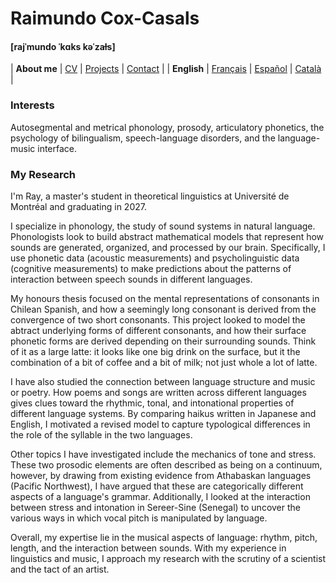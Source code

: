 # Raimundo Cox-Casals
#### [rajˈmundo ˈkɑks kəˈzaɫs]

| **About me** | [CV](cv.md) | [Projects](projects.md) | [Contact](contact.md) |
| **English** \| [Français](LISMOI.md) \| [Español](LEEME.md) \| [Català](LLEGEIXEM.md) |

### Interests
Autosegmental and metrical phonology, prosody, articulatory phonetics, the psychology of bilingualism, speech-language disorders, and the language-music interface.

### My Research
I'm Ray, a master's student in theoretical linguistics at Université de Montréal and graduating in 2027.

I specialize in phonology, the study of sound systems in natural language. Phonologists look to build abstract mathematical models that represent how sounds are generated, organized, and processed by our brain. Specifically, I use phonetic data (acoustic measurements) and psycholinguistic data (cognitive measurements) to make predictions about the patterns of interaction between speech sounds in different languages.

My honours thesis focused on the mental representations of consonants in Chilean Spanish, and how a seemingly long consonant is derived from the convergence of two short consonants. This project looked to model the abtract underlying forms of different consonants, and how their surface phonetic forms are derived depending on their surrounding sounds. Think of it as a large latte: it looks like one big drink on the surface, but it the combination of a bit of coffee and a bit of milk; not just whole a lot of latte.

I have also studied the connection between language structure and music or poetry. How poems and songs are written across different languages gives clues toward the rhythmic, tonal, and intonational properties of different language systems. By comparing haikus written in Japanese and English, I motivated a revised model to capture typological differences in the role of the syllable in the two languages.

Other topics I have investigated include the mechanics of tone and stress. These two prosodic elements are often described as being on a continuum, however, by drawing from existing evidence from Athabaskan languages (Pacific Northwest), I have argued that these are categorically different aspects of a language's grammar. Additionally, I looked at the interaction between stress and intonation in Sereer-Sine (Senegal) to uncover the various ways in which vocal pitch is manipulated by language.

Overall, my expertise lie in the musical aspects of language: rhythm, pitch, length, and the interaction between sounds. With my experience in linguistics and music, I approach my research with the scrutiny of a scientist and the tact of an artist.
